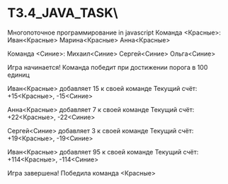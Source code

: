 # T3.4_JAVA_TASK\
Многопоточное программирование
in javascript 
Команда <Красные>:
Иван<Красные>
Марина<Красные>
Анна<Красные>

Команда <Синие>:
Михаил<Синие>
Сергей<Синие>
Ольга<Синие>

Игра начинается!
Команда победит при достижении порога в 100 единиц

Иван<Красные> добавляет 15 к своей команде
Текущий счёт: +15<Красные>, -15<Синие>

Анна<Красные> добавляет 7 к своей команде
Текущий счёт: +22<Красные>, -22<Синие>

Сергей<Синие> добавляет 3 к своей команде
Текущий счёт: +19<Красные>, -19<Синие>

Иван<Красные> добавляет 95 к своей команде
Текущий счёт: +114<Красные>, -114<Синие>

Игра завершена!
Победила команда <Красные>
